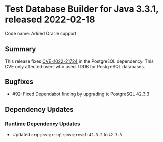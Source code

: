 # Test Database Builder for Java 3.3.1, released 2022-02-18

Code name: Added Oracle support

## Summary

This release fixes [CVE-2022-21724](https://nvd.nist.gov/vuln/detail/CVE-2022-21724) in the PostgreSQL dependency. This CVE only affected users who used TDDB for PostgreSQL databases.

## Bugfixes

* #92: Fixed Dependabot finding by upgrading to PostgreSQL 42.3.3

## Dependency Updates

### Runtime Dependency Updates

* Updated `org.postgresql:postgresql:42.3.2` to `42.3.3`
